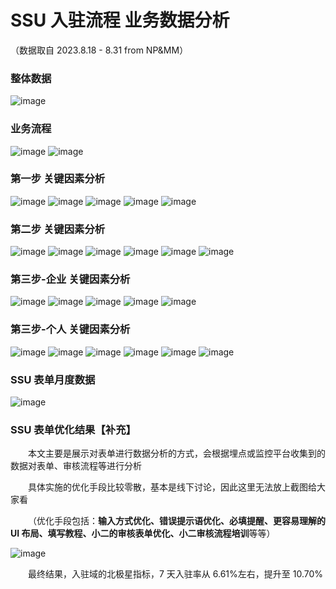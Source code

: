 # SSU 入驻流程 业务数据分析

（数据取自 2023.8.18 - 8.31 from NP&MM）

### 整体数据

![image](https://img.alicdn.com/imgextra/i3/O1CN01kdKW761KLpeAn4PDX_!!6000000001148-0-tps-2970-590.jpg)

### 业务流程

![image](https://img.alicdn.com/imgextra/i1/O1CN01Ctawhi1dmphGWN887_!!6000000003779-0-tps-2674-504.jpg)
![image](https://img.alicdn.com/imgextra/i3/O1CN01oELcaI1wU28edSKVI_!!6000000006310-0-tps-2602-1408.jpg)

### 第一步 关键因素分析

![image](https://img.alicdn.com/imgextra/i3/O1CN01XkWzmz1Ros4NFyc2X_!!6000000002159-0-tps-3274-1976.jpg)
![image](https://img.alicdn.com/imgextra/i3/O1CN01v4tZOh1MfBcFYlXTD_!!6000000001461-0-tps-2962-1858.jpg)
![image](https://img.alicdn.com/imgextra/i4/O1CN01In9zwx1qtmiHIWwWf_!!6000000005554-0-tps-2992-1874.jpg)
![image](https://img.alicdn.com/imgextra/i1/O1CN01IbrMBS1ghk8rjXcEV_!!6000000004174-0-tps-1500-502.jpg)
![image](https://img.alicdn.com/imgextra/i3/O1CN01x2I4ha1MJf079IAa3_!!6000000001414-0-tps-2976-1114.jpg)

### 第二步 关键因素分析

![image](https://img.alicdn.com/imgextra/i4/O1CN01DoBQVT1MAxTV3cBDd_!!6000000001395-0-tps-3240-1976.jpg)
![image](https://img.alicdn.com/imgextra/i1/O1CN013kFecg1nZE5X7qUp8_!!6000000005103-0-tps-2994-1752.jpg)
![image](https://img.alicdn.com/imgextra/i4/O1CN01yT2UjG1jQkI5k7H9g_!!6000000004543-0-tps-1500-409.jpg)
![image](https://img.alicdn.com/imgextra/i4/O1CN01hpY9kD1UvgoS8Ixot_!!6000000002580-0-tps-3292-1786.jpg)
![image](https://img.alicdn.com/imgextra/i3/O1CN01bVoDk61sG3abbO5pD_!!6000000005738-0-tps-3300-1810.jpg)
![image](https://img.alicdn.com/imgextra/i2/O1CN01aYcppI1T0bpuTpwSu_!!6000000002320-0-tps-3286-1030.jpg)

### 第三步-企业 关键因素分析

![image](https://img.alicdn.com/imgextra/i3/O1CN01jd2U8R1SRnjaguCu3_!!6000000002244-0-tps-1708-1978.jpg)
![image](https://img.alicdn.com/imgextra/i4/O1CN01ndpLkZ27aPQU5ijNJ_!!6000000007813-0-tps-3040-1782.jpg)
![image](https://img.alicdn.com/imgextra/i1/O1CN01YVZqLY1hyWGVknLcJ_!!6000000004346-0-tps-1500-317.jpg)
![image](https://img.alicdn.com/imgextra/i2/O1CN01HzPFtT1k3fxKBjTTV_!!6000000004628-0-tps-1500-865.jpg)
![image](https://img.alicdn.com/imgextra/i2/O1CN01Ra6N62270gX5kXViQ_!!6000000007735-0-tps-1500-432.jpg)

### 第三步-个人 关键因素分析

![image](https://img.alicdn.com/imgextra/i4/O1CN01WjW8y81Oh8XDbG62p_!!6000000001736-0-tps-1288-1584.jpg)
![image](https://img.alicdn.com/imgextra/i3/O1CN01uuCIGu1wqTXqtuQfT_!!6000000006359-0-tps-1500-889.jpg)
![image](https://img.alicdn.com/imgextra/i2/O1CN0102wRcr1ejSOMYtqjD_!!6000000003907-0-tps-1500-311.jpg)
![image](https://img.alicdn.com/imgextra/i3/O1CN01pNFTX91CTbRMweN6B_!!6000000000082-0-tps-1500-762.jpg)
![image](https://img.alicdn.com/imgextra/i4/O1CN01bbLsWw1mzVC7aOO4z_!!6000000005025-0-tps-1500-859.jpg)
![image](https://img.alicdn.com/imgextra/i1/O1CN01n7NKTf24qwsibV1uw_!!6000000007443-0-tps-1500-479.jpg)

### SSU 表单月度数据

![image](https://gw.alicdn.com/imgextra/i1/O1CN0185u7sa1agvk6L4TrR_!!6000000003360-0-tps-2556-1142.jpg)

### SSU 表单优化结果【补充】

&emsp;&emsp;本文主要是展示对表单进行数据分析的方式，会根据埋点或监控平台收集到的数据对表单、审核流程等进行分析

&emsp;&emsp;具体实施的优化手段比较零散，基本是线下讨论，因此这里无法放上截图给大家看

&emsp;&emsp;（优化手段包括：**输入方式优化、错误提示语优化、必填提醒、更容易理解的 UI 布局、填写教程、小二的审核表单优化、小二审核流程培训**等等）

![image](https://img.alicdn.com/imgextra/i4/O1CN01sBO6S91j7y3GYbQ2G_!!6000000004502-0-tps-1417-488.jpg)

&emsp;&emsp;最终结果，入驻域的北极星指标，7 天入驻率从 6.61%左右，提升至 10.70%
